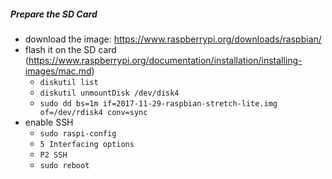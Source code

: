 ##### Prepare the SD Card
* download the image: https://www.raspberrypi.org/downloads/raspbian/
* flash it on the SD card (https://www.raspberrypi.org/documentation/installation/installing-images/mac.md)
  * ` diskutil list `
  * ` diskutil unmountDisk /dev/disk4 `
  * ` sudo dd bs=1m if=2017-11-29-raspbian-stretch-lite.img of=/dev/rdisk4 conv=sync `
* enable SSH
  * ` sudo raspi-config `
  * ` 5 Interfacing options `
  * ` P2 SSH `
  * ` sudo reboot `
 